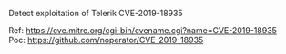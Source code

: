 Detect exploitation of Telerik CVE-2019-18935

Ref: https://cve.mitre.org/cgi-bin/cvename.cgi?name=CVE-2019-18935
Poc: https://github.com/noperator/CVE-2019-18935